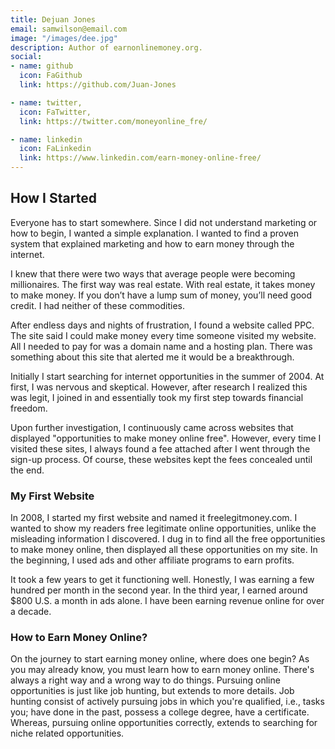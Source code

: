 ```yaml
---
title: Dejuan Jones
email: samwilson@email.com
image: "/images/dee.jpg"
description: Author of earnonlinemoney.org.
social:
- name: github
  icon: FaGithub
  link: https://github.com/Juan-Jones

- name: twitter,
  icon: FaTwitter,
  link: https://twitter.com/moneyonline_fre/

- name: linkedin
  icon: FaLinkedin
  link: https://www.linkedin.com/earn-money-online-free/
---
```


<h2>How I Started</h2>

<p>Everyone has to start somewhere. Since I did not understand marketing or how to begin, I wanted a simple explanation. I wanted to find a proven system that explained marketing and how to earn money through the internet.</p>

<p>I knew that there were two ways that average people were becoming millionaires. The first way was real estate. With real estate, it takes money to make money. If you don’t have a lump sum of money, you’ll need good credit. I had neither of these commodities.</p>

<p>After endless days and nights of frustration, I found a website called PPC. The site said I could make money every time someone visited my website. All I needed to pay for was a domain name and a hosting plan. There was something about this site that alerted me it would be a breakthrough.</p>

<p>Initially I start searching for internet opportunities in the summer of 2004. At first, I was nervous and skeptical. However, after research I realized this was legit, I joined in and essentially took my first step towards financial freedom.</p>

<p>Upon further investigation, I continuously came across websites that displayed "opportunities to make money online free". However, every time I visited these sites, I always found a fee attached after I went through the sign-up process. Of course, these websites kept the fees concealed until the end.</p>

<h3>My First Website</h3>

<p>In 2008, I started my first website and named it freelegitmoney.com. I wanted to show my readers free legitimate online opportunities, unlike the misleading information I discovered. I dug in to find all the free opportunities to make money online, then displayed all these opportunities on my site. In the beginning, I used ads and other affiliate programs to earn profits.</p>

<p>It took a few years to get it functioning well. Honestly, I was earning a few hundred per month in the second year. In the third year, I earned around $800 U.S. a month in ads alone. I have been earning revenue online for over a decade.</p>

<h3>How to Earn Money Online?</h3>

<p>On the journey to start earning money online, where does one begin? As you may already know, you must learn how to earn money online. There's always a right way and a wrong way to do things. Pursuing online opportunities is just like job hunting, but extends to more details. Job hunting consist of actively pursuing jobs in which you're qualified, i.e., tasks you; have done in the past, possess a college degree, have a certificate. Whereas, pursuing online opportunities correctly, extends to searching for niche related opportunities.</p>